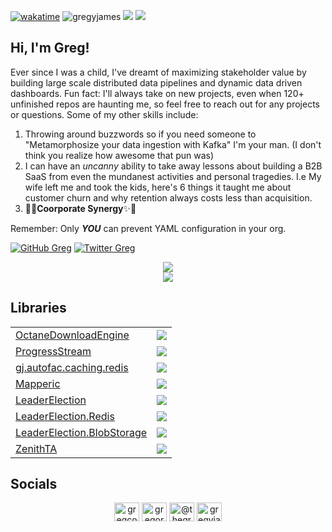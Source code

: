 [![wakatime](https://wakatime.com/badge/user/18a55e97-f175-44d4-b269-5e148339a0d8.svg)](https://wakatime.com/@18a55e97-f175-44d4-b269-5e148339a0d8)
<img src="https://komarev.com/ghpvc/?username=gregyjames&label=Profile%20views&color=0e75b6&style=flat" alt="gregyjames" />
<a href=""><img src="https://img.shields.io/github/stars/gregyjames?label=Star%20Gazers&style=social"></a>
<img src="https://github.com/gregyjames/gregyjames/blob/master/images/github_banner.png">
<h2>Hi, I'm Greg!</h2>
<p>
  Ever since I was a child, I've dreamt of maximizing stakeholder value by building large scale distributed data pipelines and dynamic data driven dashboards. Fun fact: I'll always take on new projects, even when 120+ unfinished repos are haunting me, so feel free to reach out for any projects or questions. Some of my other skills include:
  <ol>
  <li>Throwing around buzzwords so if you need someone to "Metamorphosize your data ingestion with Kafka" I'm your man. (I don't think you realize how awesome that pun was)</li>
  <li>I can have an <i>uncanny</i> ability to take away lessons about building a B2B SaaS from even the mundanest activities and personal tragedies. I.e My wife left me and took the kids, here's 6 things it taught me about customer churn and why retention always costs less than acquisition.</li>
  <li>🧚✨<b>Coorporate Synergy</b>✨🧚</li>
  </ol>
Remember: Only <b><i>YOU</i></b> can prevent YAML configuration in your org.
</p>

[![GitHub Greg](https://img.shields.io/github/followers/gregyjames?label=follow&style=social)](https://github.com/gregyjames)
[![Twitter Greg](https://img.shields.io/twitter/follow/gregcodesstuff?label=Follow)](https://twitter.com/gregcodesstuff)


<p align="center">
  <img src="https://github-readme-stats.vercel.app/api?username=gregyjames&show_icons=true&title_color=fff&icon_color=79ff97&text_color=9f9f9f&bg_color=151515"/>

  <br>
  <a href="https://skillicons.dev">
    <img src="https://skillicons.dev/icons?i=cs,cpp,docker,dotnet,azure,git,github,githubactions,gitlab,haskell,md,lua,py,reactivex,regex,rust,visualstudio,vscode&theme=dark&perline=9" />
  </a>
</p>

## Libraries
<div align="center">
<table>
  <tr>
    <td><a href="https://www.nuget.org/packages/OctaneEngineCore">OctaneDownloadEngine</a></td>
    <td><img src="https://img.shields.io/nuget/dt/OctaneEngineCore?style=flat-square"></td>
  </tr>
  <tr>
    <td><a href="https://www.nuget.org/packages/ProgressStream">ProgressStream</a></td>
    <td><img src="https://img.shields.io/nuget/dt/ProgressStream?style=flat-square"></td>
  </tr>
  <tr>
    <td><a href="https://www.nuget.org/packages/gj.autofac.caching.redis">gj.autofac.caching.redis</a></td>
    <td><img src="https://img.shields.io/nuget/dt/gj.autofac.caching.redis?style=flat-square"></td>
  </tr>
  <tr>
    <td><a href="https://www.nuget.org/packages/Mapperic">Mapperic</a></td>
    <td><img src="https://img.shields.io/nuget/dt/Mapperic?style=flat-square"></td>
  </tr>
  <tr>
    <td><a href="https://www.nuget.org/packages/LeaderElection">LeaderElection</td>
    <td><img src="https://img.shields.io/nuget/dt/LeaderElection"></td>
  </tr>
  <tr>
    <td><a href="https://www.nuget.org/packages/LeaderElection.Redis">LeaderElection.Redis</td>
    <td><img src="https://img.shields.io/nuget/dt/LeaderElection.Redis"></td>
  </tr>
  <tr>
    <td><a href="https://www.nuget.org/packages/LeaderElection.BlobStorage">LeaderElection.BlobStorage</td>
    <td><img src="https://img.shields.io/nuget/dt/LeaderElection.BlobStorage"></td>
  </tr>
  <tr>
    <td><a href="https://pypi.org/project/zenithta/">ZenithTA</td>
    <td><img src="https://static.pepy.tech/badge/zenithta"></td>
  </tr>
</table>
</div>

## Socials
<div align="center">
<a href="https://twitter.com/gregcodesstuff" target="blank"><img align="center" src="https://raw.githubusercontent.com/rahuldkjain/github-profile-readme-generator/master/src/images/icons/Social/twitter.svg" alt="gregcodesstuff" height="30" width="40" /></a>
<a href="https://linkedin.com/in/gregory-james" target="blank"><img align="center" src="https://raw.githubusercontent.com/rahuldkjain/github-profile-readme-generator/master/src/images/icons/Social/linked-in-alt.svg" alt="gregory-james" height="30" width="40" /></a>
<a href="https://medium.com/@thegregjames" target="blank"><img align="center" src="https://raw.githubusercontent.com/rahuldkjain/github-profile-readme-generator/master/src/images/icons/Social/medium.svg" alt="@thegregjames" height="30" width="40" /></a>
<a href="https://www.leetcode.com/gregyjames" target="blank"><img align="center" src="https://raw.githubusercontent.com/rahuldkjain/github-profile-readme-generator/master/src/images/icons/Social/leet-code.svg" alt="gregyjames" height="30" width="40" /></a>
  </div>
